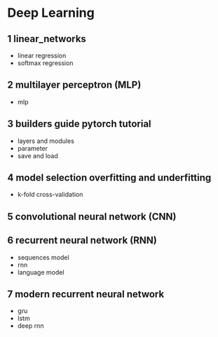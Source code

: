 # Deep Learning

## 1 linear_networks
- linear regression 
- softmax regression

## 2 multilayer perceptron (MLP)
- mlp

## 3 builders guide pytorch tutorial
- layers and modules
- parameter
- save and load

## 4 model selection overfitting and underfitting
- k-fold cross-validation

## 5 convolutional neural network (CNN)


## 6 recurrent neural network (RNN)
- sequences model
- rnn
- language model

## 7 modern recurrent neural network
- gru
- lstm
- deep rnn